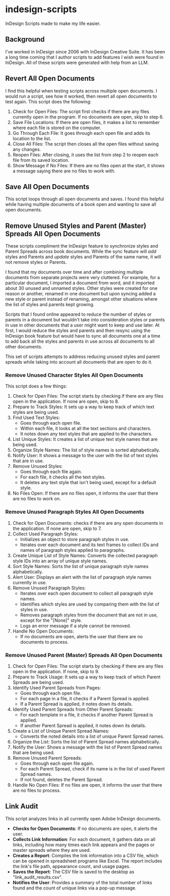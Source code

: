 # indesign-scripts
InDesign Scripts made to make my life easier.
## Background
I've worked in InDesign since 2006 with InDesign Creative Suite. It has been a long time coming that I author scripts to add features I wish were found in InDesign. All of these scripts were generated with help from an LLM.
## Revert All Open Documents
I find this helpful when testing scripts across multiple open documents. I would run a script, see how it worked, then revert all open documents to test again.
This script does the following:
1. Check for Open Files: The script first checks if there are any files currently open in the program. If no documents are open, skip to step 6.
2. Save File Locations: If there are open files, it makes a list to remember where each file is stored on the computer.
3. Go Through Each File: It goes through each open file and adds its location to the list.
4. Close All Files: The script then closes all the open files without saving any changes.
5. Reopen Files: After closing, it uses the list from step 2 to reopen each file from its saved location.
6. Show Message if No Files: If there are no files open at the start, it shows a message saying there are no files to work with.
## Save All Open Documents
This script loops through all open documents and saves.
I found this helpful while having multiple documents of a book open and wanting to save all open documents.
## Remove Unused Styles and Parent (Master) Spreads All Open Documents
These scripts compliment the InDesign feature to synchronize styles and Parent Spreads across book documents. While the sync feature will _add_ styles and Parents and _update_ styles and Parents of the same name, it will not remove styles or Parents.

I found that my documents over time and after combining multiple documents from separate projects were very cluttered. For example, for a particular document, I imported a document from word, and it imported about 30 unused and unnamed styles. Other styles were created for one reason or another, renamed in one document but upon syncing added a new style or parent instead of renaming, amongst other situations where the list of styles and parents kept growing.

Scripts that I found online appeared to reduce the number of styles or parents in a document but wouldn't take into consideration styles or parents in use in other documents that a user might want to keep and use later. At first, I would reduce the styles and parents and then resync using the InDesign book feature but would have to sync all documents one at a time to add back all the styles and parents in use across all documents to all other documents.

This set of scripts attempts to address reducing unused styles and parent spreads while taking into account all documents that are open to do it.
### Remove Unused Character Styles All Open Documents
This script does a few things:
1. Check for Open Files: The script starts by checking if there are any files open in the application. If none are open, skip to 8.
2. Prepare to Track Styles: It sets up a way to keep track of which text styles are being used.
3. Find Used Text Styles:
   - Goes through each open file.
   - Within each file, it looks at all the text sections and characters.
   - It notes down any text styles that are applied to the characters.
4. List Unique Styles: It creates a list of unique text style names that are being used.
5. Organize Style Names: The list of style names is sorted alphabetically.
6. Notify User: It shows a message to the user with the list of text styles that are in use.
7. Remove Unused Styles:
   - Goes through each file again.
   - For each file, it checks all the text styles.
   - It deletes any text style that isn't being used, except for a default style.
8. No Files Open: If there are no files open, it informs the user that there are no files to work on.
### Remove Unused Paragraph Styles All Open Documents
1. Check for Open Documents: checks if there are any open documents in the application. If none are open, skip to 7.
2. Collect Used Paragraph Styles:
   - Initializes an object to store paragraph styles in use.
   - Iterates over each document and its text frames to collect IDs and names of paragraph styles applied to paragraphs.
3. Create Unique List of Style Names: Converts the collected paragraph style IDs into an array of unique style names.
4. Sort Style Names: Sorts the list of unique paragraph style names alphabetically.
5. Alert User: Displays an alert with the list of paragraph style names currently in use.
6. Remove Unused Paragraph Styles:
   - Iterates over each open document to collect all paragraph style names.
   - Identifies which styles are used by comparing them with the list of styles in use.
   - Removes paragraph styles from the document that are not in use, except for the "[None]" style.
   - Logs an error message if a style cannot be removed.
7. Handle No Open Documents:
   - If no documents are open, alerts the user that there are no documents to process.
### Remove Unused Parent (Master) Spreads All Open Documents
1. Check for Open Files: The script starts by checking if there are any files open in the application. If none, skip to 9.
2. Prepare to Track Usage: It sets up a way to keep track of which Parent Spreads are being used.
3. Identify Used Parent Spreads from Pages:
   - Goes through each open file.
   - For each page in a file, it checks if a Parent Spread is applied.
   - If a Parent Spread is applied, it notes down its details.
4. Identify Used Parent Spreads from Other Parent Spreads:
   - For each template in a file, it checks if another Parent Spread is applied.
   - If another Parent Spread is applied, it notes down its details.
5. Create a List of Unique Parent Spread Names:
   - Converts the noted details into a list of unique Parent Spread names.
6. Organize the List: Sorts the list of Parent Spread names alphabetically.
7. Notify the User: Shows a message with the list of Parent Spread names that are being used.
8. Remove Unused Parent Spreads:
   - Goes through each open file again.
   - For each Parent Spread, check if its name is in the list of used Parent Spread names.
   - If not found, deletes the Parent Spread.
9. Handle No Open Files: If no files are open, it informs the user that there are no files to process.
## Link Audit
This script analyzes links in all currently open Adobe InDesign documents.
- **Checks for Open Documents**: If no documents are open, it alerts the user.
- **Collects Link Information**: For each document, it gathers data on all links, including how many times each link appears and the pages or master spreads where they are used.
- **Creates a Report**: Compiles the link information into a CSV file, which can be opened in spreadsheet programs like Excel. The report includes the link's file path, appearance count, and usage pages.
- **Saves the Report**: The CSV file is saved to the desktop as "link_audit_results.csv".
- **Notifies the User**: Provides a summary of the total number of links found and the count of unique links via a pop-up message.